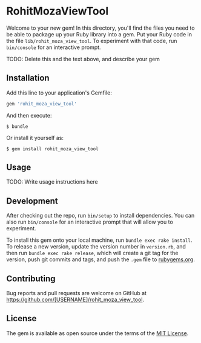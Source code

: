 # RohitMozaViewTool

Welcome to your new gem! In this directory, you'll find the files you need to be able to package up your Ruby library into a gem. Put your Ruby code in the file `lib/rohit_moza_view_tool`. To experiment with that code, run `bin/console` for an interactive prompt.

TODO: Delete this and the text above, and describe your gem

## Installation

Add this line to your application's Gemfile:

```ruby
gem 'rohit_moza_view_tool'
```

And then execute:

    $ bundle

Or install it yourself as:

    $ gem install rohit_moza_view_tool

## Usage

TODO: Write usage instructions here

## Development

After checking out the repo, run `bin/setup` to install dependencies. You can also run `bin/console` for an interactive prompt that will allow you to experiment.

To install this gem onto your local machine, run `bundle exec rake install`. To release a new version, update the version number in `version.rb`, and then run `bundle exec rake release`, which will create a git tag for the version, push git commits and tags, and push the `.gem` file to [rubygems.org](https://rubygems.org).

## Contributing

Bug reports and pull requests are welcome on GitHub at https://github.com/[USERNAME]/rohit_moza_view_tool.

## License

The gem is available as open source under the terms of the [MIT License](https://opensource.org/licenses/MIT).
